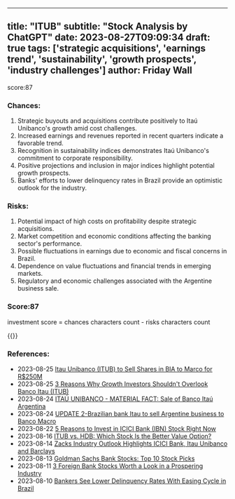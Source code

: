 
---
title: "ITUB"
subtitle: "Stock Analysis by ChatGPT"
date: 2023-08-27T09:09:34
draft: true
tags: ['strategic acquisitions', 'earnings trend', 'sustainability', 'growth prospects', 'industry challenges']
author: Friday Wall
---

score:87
### Chances:
1. Strategic buyouts and acquisitions contribute positively to Itaú Unibanco's growth amid cost challenges.
2. Increased earnings and revenues reported in recent quarters indicate a favorable trend.
3. Recognition in sustainability indices demonstrates Itaú Unibanco's commitment to corporate responsibility.
4. Positive projections and inclusion in major indices highlight potential growth prospects.
5. Banks' efforts to lower delinquency rates in Brazil provide an optimistic outlook for the industry.
### Risks:
1. Potential impact of high costs on profitability despite strategic acquisitions.
2. Market competition and economic conditions affecting the banking sector's performance.
3. Possible fluctuations in earnings due to economic and fiscal concerns in Brazil.
4. Dependence on value fluctuations and financial trends in emerging markets.
5. Regulatory and economic challenges associated with the Argentine business sale.
### Score:87
investment score = chances characters count - risks characters count

{{<tradingview symbol="NYSE:ITUB">}}
### References:
- 2023-08-25 [Itau Unibanco (ITUB) to Sell Shares in BIA to Marco for R$250M](https://finance.yahoo.com/news/itau-unibanco-itub-sell-shares-155400604.html?.tsrc=rss)
- 2023-08-25 [3 Reasons Why Growth Investors Shouldn't Overlook Banco Itau (ITUB)](https://finance.yahoo.com/news/3-reasons-why-growth-investors-164505628.html?.tsrc=rss)
- 2023-08-24 [ITAÚ UNIBANCO - MATERIAL FACT: Sale of Banco Itaú Argentina](https://finance.yahoo.com/news/ita-unibanco-material-fact-sale-105400607.html?.tsrc=rss)
- 2023-08-24 [UPDATE 2-Brazilian bank Itau to sell Argentine business to Banco Macro](https://finance.yahoo.com/news/1-brazils-itau-sell-argentine-104420300.html?.tsrc=rss)
- 2023-08-22 [5 Reasons to Invest in ICICI Bank (IBN) Stock Right Now](https://finance.yahoo.com/news/5-reasons-invest-icici-bank-164100416.html?.tsrc=rss)
- 2023-08-16 [ITUB vs. HDB: Which Stock Is the Better Value Option?](https://finance.yahoo.com/news/itub-vs-hdb-stock-better-172009882.html?.tsrc=rss)
- 2023-08-14 [Zacks Industry Outlook Highlights ICICI Bank, Itau Unibanco and Barclays](https://finance.yahoo.com/news/zacks-industry-outlook-highlights-icici-104900855.html?.tsrc=rss)
- 2023-08-13 [Goldman Sachs Bank Stocks: Top 10 Stock Picks](https://finance.yahoo.com/news/goldman-sachs-bank-stocks-top-125248152.html?.tsrc=rss)
- 2023-08-11 [3 Foreign Bank Stocks Worth a Look in a Prospering Industry](https://finance.yahoo.com/news/3-foreign-bank-stocks-worth-124500248.html?.tsrc=rss)
- 2023-08-10 [Bankers See Lower Delinquency Rates With Easing Cycle in Brazil](https://finance.yahoo.com/news/bankers-see-lower-delinquency-rates-100000578.html?.tsrc=rss)


                